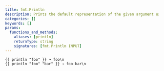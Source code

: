 ```yaml
---
title: fmt.Println
description: Prints the default representation of the given argument using the standard `fmt.Print` function and enforces a line break.
categories: []
keywords: []
params:
  functions_and_methods:
    aliases: [println]
    returnType: string
    signatures: [fmt.Println INPUT]
---
```


```go-html-template
{{ println "foo" }} → foo\n
{{ println "foo" "bar" }} → foo bar\n
```
